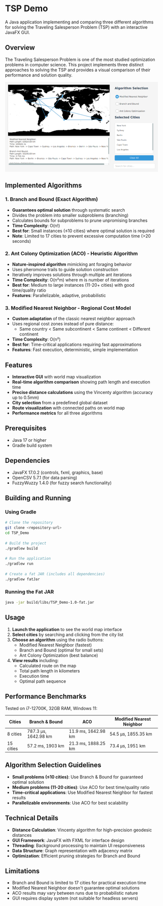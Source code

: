 # TSP Demo

A Java application implementing and comparing three different algorithms for solving the Traveling Salesperson Problem (TSP) with an interactive JavaFX GUI.

## Overview

The Traveling Salesperson Problem is one of the most studied optimization problems in computer science. This project implements three distinct approaches to solving the TSP and provides a visual comparison of their performance and solution quality.

![Application SS](./assets/tsp_ss.png)

## Implemented Algorithms

### 1. Branch and Bound (Exact Algorithm)

- **Guarantees optimal solution** through systematic search
- Divides the problem into smaller subproblems (branching)
- Calculates bounds for subproblems to prune unpromising branches
- **Time Complexity**: O(n!)
- **Best for**: Small instances (≤10 cities) where optimal solution is required
- **Note**: Limited to 17 cities to prevent excessive computation time (>20 seconds)

### 2. Ant Colony Optimization (ACO) - Heuristic Algorithm

- **Nature-inspired algorithm** mimicking ant foraging behavior
- Uses pheromone trails to guide solution construction
- Iteratively improves solutions through multiple ant iterations
- **Time Complexity**: O(n²m) where m is number of iterations
- **Best for**: Medium to large instances (11-20+ cities) with good time/quality ratio
- **Features**: Parallelizable, adaptive, probabilistic

### 3. Modified Nearest Neighbor - Regional Cost Model

- **Custom adaptation** of the classic nearest neighbor approach
- Uses regional cost zones instead of pure distance:
  - Same country < Same subcontinent < Same continent < Different continent
- **Time Complexity**: O(n²)
- **Best for**: Time-critical applications requiring fast approximations
- **Features**: Fast execution, deterministic, simple implementation

## Features

- **Interactive GUI** with world map visualization
- **Real-time algorithm comparison** showing path length and execution time
- **Precise distance calculations** using the Vincenty algorithm (accuracy up to 0.5mm)
- **City selection** from a predefined global dataset
- **Route visualization** with connected paths on world map
- **Performance metrics** for all three algorithms

## Prerequisites

- Java 17 or higher
- Gradle build system

## Dependencies

- JavaFX 17.0.2 (controls, fxml, graphics, base)
- OpenCSV 5.7.1 (for data parsing)
- FuzzyWuzzy 1.4.0 (for fuzzy search functionality)

## Building and Running

### Using Gradle

```bash
# Clone the repository
git clone <repository-url>
cd TSP_Demo

# Build the project
./gradlew build

# Run the application
./gradlew run

# Create a fat JAR (includes all dependencies)
./gradlew fatJar
```

### Running the Fat JAR

```bash
java -jar build/libs/TSP_Demo-1.0-fat.jar
```

## Usage

1. **Launch the application** to see the world map interface
2. **Select cities** by searching and clicking from the city list
3. **Choose an algorithm** using the radio buttons:
   - Modified Nearest Neighbor (fastest)
   - Branch and Bound (optimal for small sets)
   - Ant Colony Optimization (best balance)
4. **View results** including:
   - Calculated route on the map
   - Total path length in kilometers
   - Execution time
   - Optimal path sequence

## Performance Benchmarks

Tested on i7-12700K, 32GB RAM, Windows 11:

| Cities    | Branch & Bound       | ACO                 | Modified Nearest Neighbor |
| --------- | -------------------- | ------------------- | ------------------------- |
| 8 cities  | 787.3 μs, 1642.98 km | 11.9 ms, 1642.98 km | 54.5 μs, 1855.35 km       |
| 15 cities | 57.2 ms, 1903 km     | 21.3 ms, 1888.25 km | 73.4 μs, 1951 km          |

## Algorithm Selection Guidelines

- **Small problems (≤10 cities)**: Use Branch & Bound for guaranteed optimal solution
- **Medium problems (11-20 cities)**: Use ACO for best time/quality ratio
- **Time-critical applications**: Use Modified Nearest Neighbor for fastest results
- **Parallelizable environments**: Use ACO for best scalability

## Technical Details

- **Distance Calculation**: Vincenty algorithm for high-precision geodesic distances
- **GUI Framework**: JavaFX with FXML for interface design
- **Threading**: Background processing to maintain UI responsiveness
- **Data Structure**: Graph representation with adjacency matrix
- **Optimization**: Efficient pruning strategies for Branch and Bound

## Limitations

- Branch and Bound is limited to 17 cities for practical execution time
- Modified Nearest Neighbor doesn't guarantee optimal solutions
- ACO results may vary between runs due to probabilistic nature
- GUI requires display system (not suitable for headless servers)
